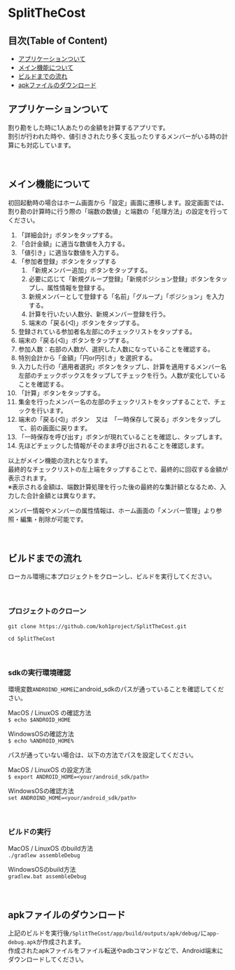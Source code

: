 # SplitTheCost
## 目次(Table of Content)
- [アプリケーションついて](#アプリケーションついて)
- [メイン機能について](#メイン機能について)
- [ビルドまでの流れ](#ビルドまでの流れ)
- [apkファイルのダウンロード](#apkファイルのダウンロード)

## アプリケーションついて
割り勘をした時に1人あたりの金額を計算するアプリです。  
割引が行われた時や、値引きされたり多く支払ったりするメンバーがいる時の計算にも対応しています。　　

　　

## メイン機能について
初回起動時の場合はホーム画面から「設定」画面に遷移します。設定画面では、割り勘の計算時に行う際の「端数の数値」と端数の「処理方法」の設定を行ってください。  
1. 「詳細会計」ボタンをタップする。
1. 「合計金額」に適当な数値を入力する。
1. 「値引き」に適当な数値を入力する。
1. 「参加者登録」ボタンをタップする  
    1. 「新規メンバー追加」ボタンをタップする。
    1. 必要に応じて「新規グループ登録」「新規ポジション登録」ボタンをタップし、属性情報を登録する。
    1. 新規メンバーとして登録する「名前」「グループ」「ポジション」を入力する。
    1. 計算を行いたい人数分、新規メンバー登録を行う。
    1. 端末の「戻る(◁)」ボタンをタップする。
1. 登録されている参加者名左部にのチェックリストをタップする。  
1. 端末の「戻る(◁)」ボタンをタップする。
1. 参加人数：右部の人数が、選択した人数になっていることを確認する。
1. 特別会計から「金額」「円or円引き」を選択する。
1. 入力した行の「適用者選択」ボタンをタップし、計算を適用するメンバー名左部のチェックボックスをタップしてチェックを行う。人数が変化していることを確認する。
1. 「計算」ボタンをタップする。
1. 集金を行ったメンバー名の左部のチェックリストをタップすることで、チェックを行います。
1. 端末の「戻る(◁)」ボタン　又は　「一時保存して戻る」ボタンをタップして、前の画面に戻ります。　　
1. 「一時保存を呼び出す」ボタンが現れていることを確認し、タップします。
1. 先ほどチェックした情報がそのまま呼び出されることを確認します。

以上がメイン機能の流れとなります。  
最終的なチェックリストの左上端をタップすることで、最終的に回収する金額が表示されます。  
※表示される金額は、端数計算処理を行った後の最終的な集計額となるため、入力した合計金額とは異なります。  

メンバー情報やメンバーの属性情報は、ホーム画面の「メンバー管理」より参照・編集・削除が可能です。

　　

##  ビルドまでの流れ  
ローカル環境に本プロジェクトをクローンし、ビルドを実行してください。  

　　
  
### プロジェクトのクローン  
`git clone https://github.com/koh1project/SplitTheCost.git`  

`cd SplitTheCost`

　　  

### sdkの実行環境確認
環境変数`ANDROIND_HOME`にandroid_sdkのパスが通っていることを確認してください。  

MacOS / LinuxOS の確認方法  
`$ echo $ANDROID_HOME`  

WindowsOSの確認方法  
`$ echo %ANDROID_HOME%`  

パスが通っていない場合は、以下の方法でパスを設定してください。

MacOS / LinuxOS の設定方法  
`$ export ANDROID_HOME=<your/android_sdk/path>`  

WindowsOSの確認方法   
`set ANDROIND_HOME=<your/android_sdk/path>`  

　　

### ビルドの実行
MacOS / LinuxOS のbuild方法  
`./gradlew assembleDebug`  

WindowsOSのbuild方法  
`gradlew.bat assembleDebug`  

　　

## apkファイルのダウンロード
上記のビルドを実行後`/SplitTheCost/app/build/outputs/apk/debug/`に`app-debug.apk`が作成されます。  
作成されたapkファイルをファイル転送やadbコマンドなどで、Android端末にダウンロードしてください。
